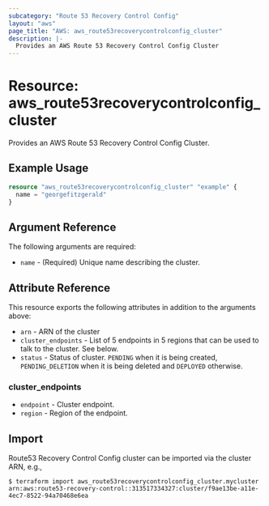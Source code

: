 ```yaml
---
subcategory: "Route 53 Recovery Control Config"
layout: "aws"
page_title: "AWS: aws_route53recoverycontrolconfig_cluster"
description: |-
  Provides an AWS Route 53 Recovery Control Config Cluster
---
```


# Resource: aws_route53recoverycontrolconfig_cluster

Provides an AWS Route 53 Recovery Control Config Cluster.

## Example Usage

```terraform
resource "aws_route53recoverycontrolconfig_cluster" "example" {
  name = "georgefitzgerald"
}
```

## Argument Reference

The following arguments are required:

* `name` - (Required) Unique name describing the cluster.

## Attribute Reference

This resource exports the following attributes in addition to the arguments above:

* `arn` - ARN of the cluster
* `cluster_endpoints` - List of 5 endpoints in 5 regions that can be used to talk to the cluster. See below.
* `status` - Status of cluster. `PENDING` when it is being created, `PENDING_DELETION` when it is being deleted and `DEPLOYED` otherwise.

### cluster_endpoints

* `endpoint` - Cluster endpoint.
* `region` - Region of the endpoint.

## Import

Route53 Recovery Control Config cluster can be imported via the cluster ARN, e.g.,

```
$ terraform import aws_route53recoverycontrolconfig_cluster.mycluster arn:aws:route53-recovery-control::313517334327:cluster/f9ae13be-a11e-4ec7-8522-94a70468e6ea
```
